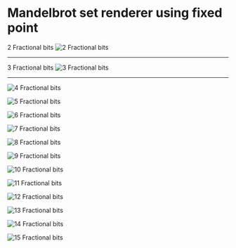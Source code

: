 # Mandelbrot set renderer using fixed point

2 Fractional bits
![2 Fractional bits](img/frac_2.png)

---

3 Fractional bits
![3 Fractional bits](img/frac_3.png)

---

![4 Fractional bits](img/frac_4.png)

![5 Fractional bits](img/frac_5.png)

![6 Fractional bits](img/frac_6.png)

![7 Fractional bits](img/frac_7.png)

![8 Fractional bits](img/frac_8.png)

![9 Fractional bits](img/frac_9.png)

![10 Fractional bits](img/frac_10.png)

![11 Fractional bits](img/frac_11.png)

![12 Fractional bits](img/frac_12.png)

![13 Fractional bits](img/frac_13.png)

![14 Fractional bits](img/frac_14.png)

![15 Fractional bits](img/frac_15.png)

